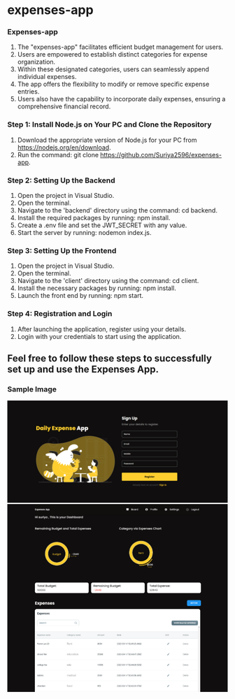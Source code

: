 # expenses-app
### Expenses-app
1. The "expenses-app" facilitates efficient budget management for users.
2. Users are empowered to establish distinct categories for expense organization.
3. Within these designated categories, users can seamlessly append individual expenses.
4. The app offers the flexibility to modify or remove specific expense entries.
5. Users also have the capability to incorporate daily expenses, ensuring a comprehensive financial record.

### Step 1: Install Node.js on Your PC and Clone the Repository
1. Download the appropriate version of Node.js for your PC from https://nodejs.org/en/download.
2. Run the command: git clone https://github.com/Suriya2596/expenses-app.

### Step 2: Setting Up the Backend
1. Open the project in Visual Studio.
2. Open the terminal.
3. Navigate to the 'backend' directory using the command: cd backend.
4. Install the required packages by running: npm install.
5. Create a .env file and set the JWT_SECRET with any value.
6. Start the server by running: nodemon index.js.

### Step 3: Setting Up the Frontend
1. Open the project in Visual Studio.
2. Open the terminal.
3. Navigate to the 'client' directory using the command: cd client.
4. Install the necessary packages by running: npm install.
5. Launch the front end by running: npm start.

### Step 4: Registration and Login
1. After launching the application, register using your details.
2. Login with your credentials to start using the application.

## Feel free to follow these steps to successfully set up and use the Expenses App.

### Sample Image

![Sample Image](client/src/asstes/images/img2.png)
![Sample Image](client/src/asstes/images/img1.png)

